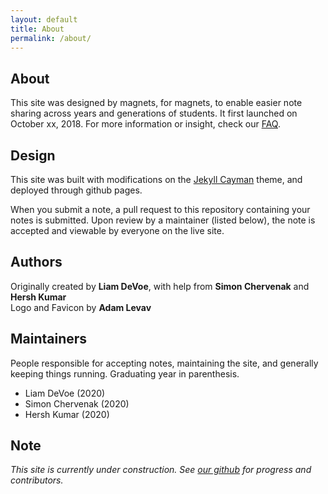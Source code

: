 ```yaml
---
layout: default
title: About
permalink: /about/
---
```

## About 
This site was designed by magnets, for magnets, to enable easier note sharing across years and generations of students. It first launched on October xx, 2018. For more information or insight, check our [FAQ]({{site.baseurl}}/faq).

## Design
This site was built with modifications on the [Jekyll Cayman](https://github.com/pages-themes/cayman) theme, and deployed through github pages.

When you submit a note, a pull request to this repository containing your notes is submitted. Upon review by a maintainer (listed below), the note is accepted and viewable by everyone on the live site.

## Authors
Originally created by **Liam DeVoe**, with help from **Simon Chervenak** and **Hersh Kumar**  
Logo and Favicon by **Adam Levav**

## Maintainers

People responsible for accepting notes, maintaining the site, and generally keeping things running. Graduating year in parenthesis.

* Liam DeVoe (2020)
* Simon Chervenak (2020)
* Hersh Kumar (2020)


## Note
*This site is currently under construction. See [our github](https://github.com/bdnotes/BDNotes) for progress and contributors.*
